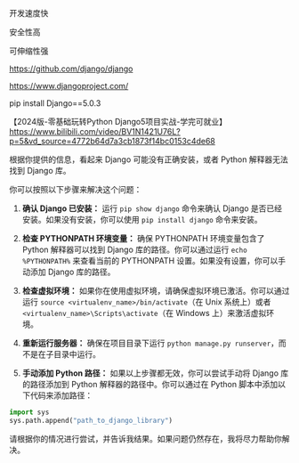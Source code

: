 开发速度快

安全性高

可伸缩性强





https://github.com/django/django



https://www.djangoproject.com/



pip install Django==5.0.3



【2024版-零基础玩转Python Django5项目实战-学完可就业】https://www.bilibili.com/video/BV1N1421U76L?p=5&vd_source=4772b64d7a3cb1873f14bc0153c4de68



根据你提供的信息，看起来 Django 可能没有正确安装，或者 Python 解释器无法找到 Django 库。

你可以按照以下步骤来解决这个问题：

1. **确认 Django 已安装：** 运行 `pip show django` 命令来确认 Django 是否已经安装。如果没有安装，你可以使用 `pip install django` 命令来安装。

2. **检查 PYTHONPATH 环境变量：** 确保 PYTHONPATH 环境变量包含了 Python 解释器可以找到 Django 库的路径。你可以通过运行 `echo %PYTHONPATH%` 来查看当前的 PYTHONPATH 设置。如果没有设置，你可以手动添加 Django 库的路径。

3. **检查虚拟环境：** 如果你在使用虚拟环境，请确保虚拟环境已激活。你可以通过运行 `source <virtualenv_name>/bin/activate`（在 Unix 系统上）或者 `<virtualenv_name>\Scripts\activate`（在 Windows 上）来激活虚拟环境。

4. **重新运行服务器：** 确保在项目目录下运行 `python manage.py runserver`，而不是在子目录中运行。

5. **手动添加 Python 路径：** 如果以上步骤都无效，你可以尝试手动将 Django 库的路径添加到 Python 解释器的路径中。你可以通过在 Python 脚本中添加以下代码来添加路径：

```python
import sys
sys.path.append("path_to_django_library")
```

请根据你的情况进行尝试，并告诉我结果。如果问题仍然存在，我将尽力帮助你解决。